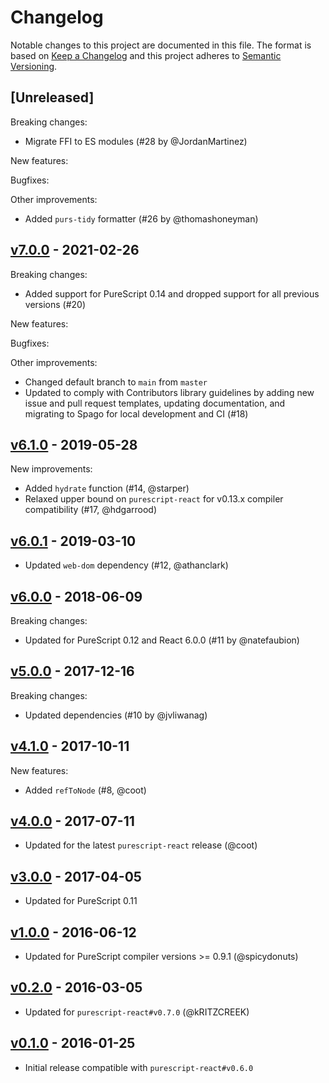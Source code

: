 # Changelog

Notable changes to this project are documented in this file. The format is based on [Keep a Changelog](https://keepachangelog.com/en/1.0.0/) and this project adheres to [Semantic Versioning](https://semver.org/spec/v2.0.0.html).

## [Unreleased]

Breaking changes:
- Migrate FFI to ES modules (#28 by @JordanMartinez)

New features:

Bugfixes:

Other improvements:
- Added `purs-tidy` formatter (#26 by @thomashoneyman)

## [v7.0.0](https://github.com/purescript-contrib/purescript-react-dom/releases/tag/v7.0.0) - 2021-02-26

Breaking changes:
- Added support for PureScript 0.14 and dropped support for all previous versions (#20)

New features:

Bugfixes:

Other improvements:
- Changed default branch to `main` from `master`
- Updated to comply with Contributors library guidelines by adding new issue and pull request templates, updating documentation, and migrating to Spago for local development and CI (#18)

## [v6.1.0](https://github.com/purescript-contrib/purescript-react-dom/releases/tag/v6.1.0) - 2019-05-28

New improvements:

- Added `hydrate` function (#14, @starper)
- Relaxed upper bound on `purescript-react` for v0.13.x compiler compatibility (#17, @hdgarrood)

## [v6.0.1](https://github.com/purescript-contrib/purescript-react-dom/releases/tag/v6.0.1) - 2019-03-10

- Updated `web-dom` dependency (#12, @athanclark)

## [v6.0.0](https://github.com/purescript-contrib/purescript-react-dom/releases/tag/v6.0.0) - 2018-06-09

Breaking changes:

- Updated for PureScript 0.12 and React 6.0.0 (#11 by @natefaubion)

## [v5.0.0](https://github.com/purescript-contrib/purescript-react-dom/releases/tag/v5.0.0) - 2017-12-16

Breaking changes:

- Updated dependencies (#10 by @jvliwanag)

## [v4.1.0](https://github.com/purescript-contrib/purescript-react-dom/releases/tag/v4.1.0) - 2017-10-11

New features:

- Added `refToNode` (#8, @coot)

## [v4.0.0](https://github.com/purescript-contrib/purescript-react-dom/releases/tag/v4.0.0) - 2017-07-11

- Updated for the latest `purescript-react` release (@coot)

## [v3.0.0](https://github.com/purescript-contrib/purescript-react-dom/releases/tag/v3.0.0) - 2017-04-05

- Updated for PureScript 0.11

## [v1.0.0](https://github.com/purescript-contrib/purescript-react-dom/releases/tag/v1.0.0) - 2016-06-12

- Updated for PureScript compiler versions >= 0.9.1 (@spicydonuts)

## [v0.2.0](https://github.com/purescript-contrib/purescript-react-dom/releases/tag/v0.2.0) - 2016-03-05

- Updated for `purescript-react#v0.7.0` (@kRITZCREEK)

## [v0.1.0](https://github.com/purescript-contrib/purescript-react-dom/releases/tag/v0.1.0) - 2016-01-25

- Initial release compatible with `purescript-react#v0.6.0`
